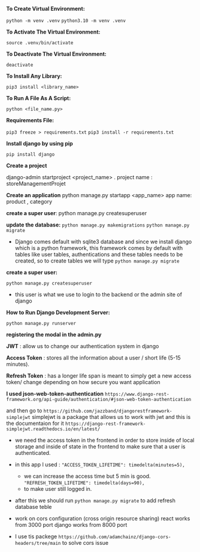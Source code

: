 **To Create Virtual Environment:** 

`python -m venv .venv`
`python3.10 -m venv .venv`

**To Activate The Virtual Environment:**

`source .venv/bin/activate`

**To Deactivate The Virtual Environment:**

`deactivate`

**To Install Any Library:**

`pip3 install <library_name>`

**To Run A File As A Script:**

`python <file_name.py>`

**Requirements File:**

`pip3 freeze > requirements.txt`
`pip3 install -r requirements.txt`

**Install django by using pip**

`pip install django`

**Create a project**

django-admin startproject <project_name> .
project name : storeManagementProjet

**Create an application** 
python manage.py startapp <app_name>
app name: product , category

**create a super user**:
python manage.py createsuperuser

**update the database:**
`python manage.py makemigrations`
`python manage.py migrate`

* Django comes default with sqlite3 database and since we install django which is a python framework, this framework comes by default with tables like user tables, authentications and these tables needs to be created, so to create tables we will type `python manage.py migrate`

**create a super user:** 

`python manage.py createsuperuser`

- this user is what we use to login to the backend or the admin site of django

**How to Run Django Development Server:**

`python manage.py runserver`

**registering the modal in the admin.py**

**JWT** :
allow us to change our authentication system in django 

**Access Token** : stores all the information about a user / short life (5-15 minutes).

**Refresh Token** : has a longer life span is meant to simply get a new access token/ change depending on how secure you want application

**I used json-web-token-authentication**
`https://www.django-rest-framework.org/api-guide/authentication/#json-web-token-authentication`

and then go to `https://github.com/jazzband/djangorestframework-simplejwt` 
simplejwt is a package that allows us to work with jwt and this is the documentaion for it `https://django-rest-framework-simplejwt.readthedocs.io/en/latest/`

* we need the access token in the frontend in order to store inside of local storage and inside of state in the frontend to make sure that a user is authenticated.

* in this app I used :
    `"ACCESS_TOKEN_LIFETIME": timedelta(minutes=5), `
    - we can increase the access time but 5 min is good.
    `"REFRESH_TOKEN_LIFETIME": timedelta(days=90),` 
    - to make user still logged in.

* after this we should run `python manage.py migrate` to add refresh database teble

* work on cors configuration (cross origin resource sharing)
react works from 3000 port
django works from 8000 port

* I use tis packege `https://github.com/adamchainz/django-cors-headers/tree/main` to solve cors issue
